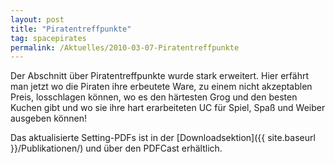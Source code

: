 ```yaml
---
layout: post
title: "Piratentreffpunkte"
tag: spacepirates
permalink: /Aktuelles/2010-03-07-Piratentreffpunkte
---
```


Der Abschnitt über Piratentreffpunkte wurde stark erweitert. Hier erfährt man jetzt wo die Piraten ihre erbeutete Ware, zu einem nicht akzeptablen Preis, losschlagen können, wo es den härtesten Grog und den besten Kuchen gibt und wo sie ihre hart erarbeiteten UC für Spiel, Spaß und Weiber ausgeben können!

Das aktualisierte Setting-PDFs ist in der [Downloadsektion]({{ site.baseurl }}/Publikationen/) und über den PDFCast erhältlich.
